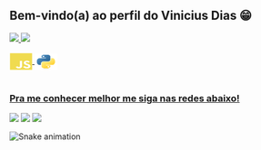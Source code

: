 ## Bem-vindo(a) ao perfil do Vinicius Dias 😁

 <div>
  <a href="https://github.com/Vinidias182">
  <img height="180em" src="https://github-readme-stats.vercel.app/api?username=Vinidias182&show_icons=true&theme=tokyonight&include_all_commits=true&count_private=true"/>
  <img height="180em" src="https://github-readme-stats.vercel.app/api/top-langs/?username=Vinidias182&layout=compact&langs_count=6&theme=synthwave"/>
</div>
<div style="display: inline_block"><br>
  <img align="center" alt="Js" height="30" width="40" src="https://raw.githubusercontent.com/devicons/devicon/master/icons/javascript/javascript-plain.svg">
  <img align="center" alt="python" height="30" width="40" src="https://raw.githubusercontent.com/devicons/devicon/master/icons/python/python-original.svg">
 
</div>
 
 <br>
 
  ### Pra me conhecer melhor me siga nas redes abaixo!
 
<div> 
  
  <a href="https://instagram.com/vinidias.182" target="_blank"><img src="https://img.shields.io/badge/-Instagram-%23E4405F?style=for-the-badge&logo=instagram&logoColor=white" target="_blank" rel="external"></a>
  <a href = "mailto:vinidias182@gmail.com"><img src="https://img.shields.io/badge/-Gmail-%23333?style=for-the-badge&logo=gmail&logoColor=white" target="_blank" rel="external"></a>
  <a href="https://www.linkedin.com/in/vinicius-barbosa-b3a6b0224" target="_blank"><img src="https://img.shields.io/badge/-LinkedIn-%230077B5?style=for-the-badge&logo=linkedin&logoColor=white" target="_blank" rel="external"  ></a> 

 
 ![Snake animation](https://github.com/devemdobro/devemdobro/blob/output/github-contribution-grid-snake.svg)

</div>
